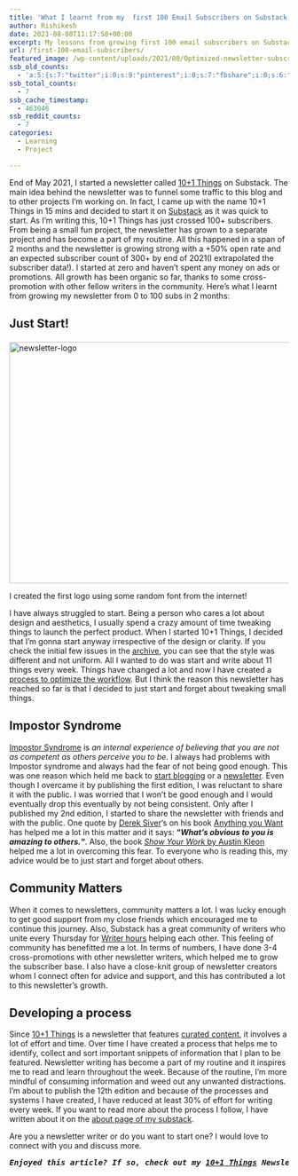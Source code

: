 ```yaml
---
title: 'What I learnt from my  first 100 Email Subscribers on Substack'
author: Rishikesh
date: 2021-08-08T11:17:58+00:00
excerpt: My lessons from growing first 100 email subscribers on Substack.
url: /first-100-email-subscribers/
featured_image: /wp-content/uploads/2021/08/Optimized-newsletter-subscriber.jpg
ssb_old_counts:
  - 'a:5:{s:7:"twitter";i:0;s:9:"pinterest";i:0;s:7:"fbshare";i:0;s:6:"reddit";i:0;s:6:"tumblr";N;}'
ssb_total_counts:
  - 7
ssb_cache_timestamp:
  - 463046
ssb_reddit_counts:
  - 7
categories:
  - Learning
  - Project

---
```

<p class="has-drop-cap">
  End of May 2021, I started a newsletter called <a href="https://rishikesh.substack.com/" target="_blank" rel="noreferrer noopener" title="https://rishikesh.substack.com/">10+1 Things</a> on Substack. The main idea behind the newsletter was to funnel some traffic to this blog and to other projects I&#8217;m working on. In fact, I came up with the name 10+1 Things in 15 mins and decided to start it on <a href="https://substack.com/" target="_blank" rel="noreferrer noopener" title="https://substack.com/">Substack</a> as it was quick to start. As I&#8217;m writing this, 10+1 Things has just crossed 100+ subscribers. From being a small fun project, the newsletter has grown to a separate project and has become a part of my routine. All this happened in a span of 2 months and the newsletter is growing strong with a +50% open rate and an expected subscriber count of 300+ by end of 2021(I extrapolated the subscriber data!). I started at zero and haven&#8217;t spent any money on ads or promotions. All growth has been organic so far, thanks to some cross-promotion with other fellow writers in the community. Here&#8217;s what I learnt from growing my newsletter from 0 to 100 subs in 2 months:
</p>

## **Just Start!**<figure class="wp-block-image size-full is-style-default">

<img decoding="async" loading="lazy" width="580" height="435" src="https://i0.wp.com/rishikeshs.com/wp-content/uploads/2021/08/Old-Logo.png?resize=580%2C435&#038;ssl=1" alt="newsletter-logo" class="wp-image-504" srcset="https://i0.wp.com/rishikeshs.com/wp-content/uploads/2021/08/Old-Logo.png?w=1024&ssl=1 1024w, https://i0.wp.com/rishikeshs.com/wp-content/uploads/2021/08/Old-Logo.png?resize=300%2C225&ssl=1 300w, https://i0.wp.com/rishikeshs.com/wp-content/uploads/2021/08/Old-Logo.png?resize=768%2C576&ssl=1 768w" sizes="(max-width: 580px) 100vw, 580px" data-recalc-dims="1" /> <figcaption>I created the first logo using some random font from the internet!</figcaption></figure> 

I have always struggled to start. Being a person who cares a lot about design and aesthetics, I usually spend a crazy amount of time tweaking things to launch the perfect product. When I started 10+1 Things, I decided that I&#8217;m gonna start anyway irrespective of the design or clarity. If you check the initial few issues in the <a href="https://rishikesh.substack.com/archive" target="_blank" rel="noreferrer noopener" title="https://rishikesh.substack.com/archive">archive</a>, you can see that the style was different and not uniform. All I wanted to do was start and write about 11 things every week. Things have changed a lot and now I have created a <a href="https://rishikesh.substack.com/about" target="_blank" rel="noreferrer noopener" title="https://rishikesh.substack.com/about">process to optimize the workflow</a>. But I think the reason this newsletter has reached so far is that I decided to just start and forget about tweaking small things.

## **Impostor Syndrome**

<a href="https://www.verywellmind.com/imposter-syndrome-and-social-anxiety-disorder-4156469#:~:text=Impostor%20syndrome%20(IS)%20refers%20to,perfectionism%20and%20the%20social%20context." target="_blank" rel="noreferrer noopener" title="https://www.verywellmind.com/imposter-syndrome-and-social-anxiety-disorder-4156469#:~:text=Impostor%20syndrome%20(IS)%20refers%20to,perfectionism%20and%20the%20social%20context.">Impostor Syndrome</a> is _an internal experience of believing that you are not as competent as others perceive you to be_. I always had problems with Impostor syndrome and always had the fear of not being good enough. This was one reason which held me back to <a href="https://rishikeshs.com/5-reasons-why-i-decided-to-start-a-blog/" target="_blank" rel="noreferrer noopener" title="5 Reasons Why I Decided to Start a Blog">start blogging</a> or a <a href="https://rishikeshs.com/newsletter/" target="_blank" rel="noreferrer noopener" title="Join 10+1 Things">newsletter</a>. Even though I overcame it by publishing the first edition, I was reluctant to share it with the public. I was worried that I won&#8217;t be good enough and I would eventually drop this eventually by not being consistent. Only after I published my 2nd edition, I started to share the newsletter with friends and with the public. One quote by <a href="https://sive.rs/obvious" target="_blank" rel="noreferrer noopener" title="https://sive.rs/obvious">Derek Siver</a>&#8216;s on his book <a href="https://geni.us/rsh-anythingyouwant" rel="sponsored" title="https://geni.us/rsh-anythingyouwant">Anything you Want</a> has helped me a lot in this matter and it says: **&#8220;_What’s obvious to you is amazing to others._&#8220;**. Also, the book [_Show Your Work_ by Austin Kleon][1] helped me a lot in overcoming this fear. To everyone who is reading this, my advice would be to just start and forget about others.

## **Community Matters**

When it comes to newsletters, community matters a lot. I was lucky enough to get good support from my close friends which encouraged me to continue this journey. Also, Substack has a great community of writers who unite every Thursday for <a href="https://on.substack.com/p/office-hours-10" target="_blank" rel="noreferrer noopener" title="https://on.substack.com/p/office-hours-10">Writer hours</a> helping each other. This feeling of community has benefitted me a lot. In terms of numbers, I have done 3-4 cross-promotions with other newsletter writers, which helped me to grow the subscriber base. I also have a close-knit group of newsletter creators whom I connect often for advice and support, and this has contributed a lot to this newsletter&#8217;s growth.

## **Developing a process**

Since <a href="https://rishikesh.substack.com/" target="_blank" rel="noreferrer noopener" title="https://rishikesh.substack.com/">10+1 Things</a> is a newsletter that features <a href="https://rishikeshs.com/curator-economy/" target="_blank" rel="noreferrer noopener" title="Curator Economy: Why Human Curation matters">curated content</a>, it involves a lot of effort and time. Over time I have created a process that helps me to identify, collect and sort important snippets of information that I plan to be featured. Newsletter writing has become a part of my routine and it inspires me to read and learn throughout the week. Because of the routine, I&#8217;m more mindful of consuming information and weed out any unwanted distractions. I&#8217;m about to publish the 12th edition and because of the processes and systems I have created, I have reduced at least 30% of effort for writing every week. If you want to read more about the process I follow, I have written about it on the <a href="https://rishikesh.substack.com/about" target="_blank" rel="noreferrer noopener" title="https://rishikesh.substack.com/about">about page of my substack</a>. 

Are you a newsletter writer or do you want to start one? I would love to connect with you and discuss more.

<pre class="wp-block-preformatted"><em><strong>Enjoyed this article? If so, check out my <a href="https://rishikesh.substack.com/" target="_blank" rel="noreferrer noopener">10+1 Things</a> Newsletter that I send out every Saturday. It contains 11 interesting Things I thought were worth sharing including books,articles, projects, and other things I'm curious about. <a href="https://rishikesh.substack.com/archive">Click here </a>if you would like to check out the previous issues and may be subscribe! &nbsp;</strong></em></pre>

 [1]: https://rishikeshs.com/show-your-work-by-austin-kleon-book-summary-notes/ "Show Your Work by Austin Kleon: Book Summary & Notes"